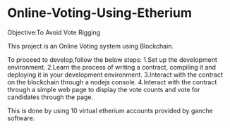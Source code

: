 # Online-Voting-Using-Etherium
Objective:To Avoid Vote Rigging

This project is an Online Voting system using Blockchain.

To proceed to develop,follow the below steps:
1.Set up the development environment.
2.Learn the process of writing a contract, compiling it and deploying it in your development environment.
3.Interact with the contract on the blockchain through a nodejs console.
4.Interact with the contract through a simple web page to display the vote counts and vote for candidates through the page.

This is done by using 10 virtual etherium accounts provided by ganche software.
